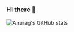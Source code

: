 ### Hi there 👋

![Anurag's GitHub stats](https://github-readme-stats.vercel.app/api?username=coldzero94&show_icons=true&theme=great-gatsby)

<!--
**coldzero94/coldzero94** is a ✨ _special_ ✨ repository because its `README.md` (this file) appears on your GitHub profile.

Here are some ideas to get you started:

- 🔭 I’m currently working on ...
- 🌱 I’m currently learning ...
- 👯 I’m looking to collaborate on ...
- 🤔 I’m looking for help with ...
- 💬 Ask me about ...
- 📫 How to reach me: ...
- 😄 Pronouns: ...
- ⚡ Fun fact: ...
-->
